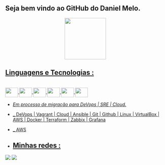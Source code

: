  ## Seja bem vindo ao GitHub do Daniel Melo.
<div align="center">
  <a href="https://github.com/DanielMelo1">
  <img height="130em" src="https://github-readme-stats.vercel.app/api?username=DanielMelo1&show_icons=true&theme=dark&include_all_commits=true&count_private=true"/>
  <!-img height="110em" src="https://github-readme-stats.vercel.app/api/top-langs/?username=DanielMelo1&layout=compact&langs_count=7&theme=dracula"->
   
</div>
  
 ## Linguagens e Tecnologias :
</div>
  <div style="display: inline_block"><br>
  <img align="center" height="30" width="40" src="https://cdn.jsdelivr.net/gh/devicons/devicon/icons/linux/linux-original.svg">
  <img align="center" height="30" width="40" src="https://cdn.jsdelivr.net/gh/devicons/devicon/icons/git/git-original.svg">
  <img align="center" height="30" width="40" src="https://cdn.jsdelivr.net/gh/devicons/devicon/icons/vagrant/vagrant-original.svg">
  <img align="center" height="30" width="40" src="https://cdn.jsdelivr.net/gh/devicons/devicon/icons/visualstudio/visualstudio-plain.svg">
  <img align="center" height="30" width="40" src="https://cdn.jsdelivr.net/gh/devicons/devicon/icons/oracle/oracle-original.svg">
  <img align="center" height="30" width="40" src="https://cdn.jsdelivr.net/gh/devicons/devicon/icons/ansible/ansible-original.svg">
  
</div>


-  _Em processo de migração para DeVops | SRE | Cloud._ 
-  _ DeVops | Vagrant | Cloud | Ansible | Git | Github | Linux | VirtualBox | AWS | Docker | Terraform | Zabbix | Grafana 
-  _ AWS 
  
-    
  ## Minhas redes :
<div> 
  
  <a href="https://www.linkedin.com/in/danielaugustormelo" target="_blank"><img src="https://img.shields.io/badge/-LinkedIn-%230077B5?style=for-the-badge&logo=linkedin&logoColor=white" target="_blank"></a> 
  <a href = "mailto:dreimao4@gmail.com"><img src="https://img.shields.io/badge/-Gmail-%23333?style=for-the-badge&logo=gmail&logoColor=white" target="_blank"></a>
  </div>       

